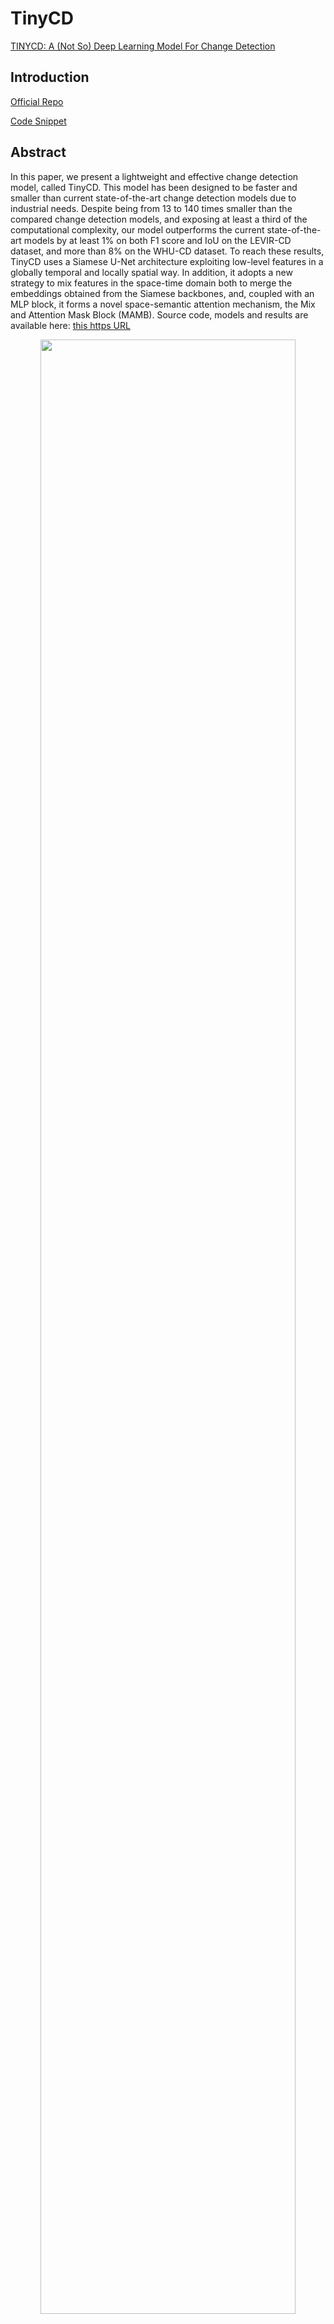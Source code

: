 # TinyCD

[TINYCD: A (Not So) Deep Learning Model For Change Detection](https://arxiv.org/abs/2207.13159)

## Introduction

[Official Repo](https://github.com/AndreaCodegoni/Tiny_model_4_CD)

[Code Snippet](https://github.com/likyoo/open-cd/blob/main/opencd/models/backbones/tinycd.py)

## Abstract
In this paper, we present a lightweight and effective change detection model, called TinyCD. This model has been designed to be faster and smaller than current state-of-the-art change detection models due to industrial needs. Despite being from 13 to 140 times smaller than the compared change detection models, and exposing at least a third of the computational complexity, our model outperforms the current state-of-the-art models by at least 1% on both F1 score and IoU on the LEVIR-CD dataset, and more than 8% on the WHU-CD dataset. To reach these results, TinyCD uses a Siamese U-Net architecture exploiting low-level features in a globally temporal and locally spatial way. In addition, it adopts a new strategy to mix features in the space-time domain both to merge the embeddings obtained from the Siamese backbones, and, coupled with an MLP block, it forms a novel space-semantic attention mechanism, the Mix and Attention Mask Block (MAMB). Source code, models and results are available here: [this https URL](https://github.com/AndreaCodegoni/Tiny_model_4_CD)

<!-- [IMAGE] -->

<div align=center>
<img src="https://user-images.githubusercontent.com/44317497/202379496-b88af0dc-fee4-40af-bef4-174d5fc26502.png" width="90%"/>
</div>

```bibtex
@article{codegoni2022tinycd,
  title={TINYCD: A (Not So) Deep Learning Model For Change Detection},
  author={Codegoni, Andrea and Lombardi, Gabriele and Ferrari, Alessandro},
  journal={arXiv preprint arXiv:2207.13159},
  year={2022}
}
```

## Results and models

### LEVIR-CD

| Method |   Backbone   | Crop Size | Lr schd | Mem (GB) | Precision | Recall | F1-Score |  IoU  |                            config                            | download |
| :----: | :----------: | :-------: | :-----: | :------: | :-------: | :----: | :------: | :---: | :----------------------------------------------------------: | :------: |
| TinyCD | EfficientNet |  256x256  |  40000  |          |   91.87   | 89.89  |  90.87   | 83.26 | [config](https://github.com/likyoo/open-cd/blob/main/configs/tinycd/tinycd_256x256_40k_levircd.py) |          |


- All metrics are based on the category "change".
- All scores are computed on the test set.
